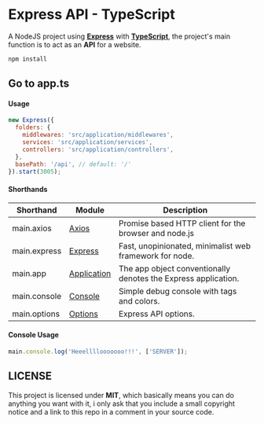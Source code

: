 # Express API - TypeScript

A NodeJS project using <strong>[Express](https://www.npmjs.com/package/express)</strong> with **[TypeScript](https://www.typescriptlang.org/)**, the project's main function is to act as an <strong>API</strong> for a website.

```js
npm install
```

## Go to app.ts

#### Usage

```js
new Express({
  folders: {
    middlewares: 'src/application/middlewares',
    services: 'src/application/services',
    controllers: 'src/application/controllers',
  },
  basePath: '/api', // default: '/'
}).start(3005);
```

#### Shorthands

| Shorthand    | Module                                                                                 | Description                                                    |
| ------------ | -------------------------------------------------------------------------------------- | -------------------------------------------------------------- |
| main.axios   | [Axios](https://www.npmjs.com/package/axios)                                           | Promise based HTTP client for the browser and node.js          |
| main.express | [Express](https://www.npmjs.com/package/axios)                                         | Fast, unopinionated, minimalist web framework for node.        |
| main.app     | [Application](http://expressjs.com/en/5x/api.html#app)                                 | The app object conventionally denotes the Express application. |
| main.console | [Console](https://github.com/Pedrvisk/Express-API/blob/main/src/structures/Console.js) | Simple debug console with tags and colors.                     |
| main.options | [Options](https://github.com/Pedrvisk/Express-API/blob/main/app.ts)                    | Express API options.                                           |

#### Console Usage

```js
main.console.log('Heeellllooooooo!!!', ['SERVER']);
```

## LICENSE

This project is licensed under <strong>MIT</strong>, which basically means you can do anything you want with it, i only ask that you include a small copyright notice and a link to this repo in a comment in your source code.
